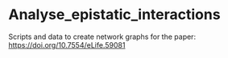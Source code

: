 # Analyse_epistatic_interactions

Scripts and data to create network graphs for the paper: https://doi.org/10.7554/eLife.59081

